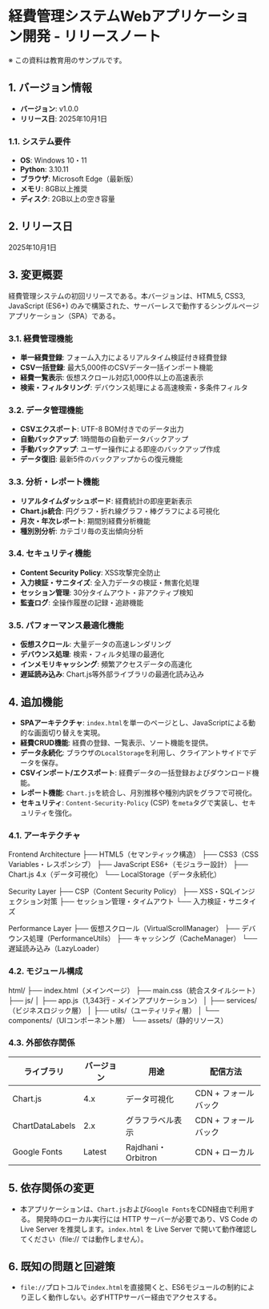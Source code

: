 # 経費管理システムWebアプリケーション開発 - リリースノート

※ この資料は教育用のサンプルです。

## 1. バージョン情報

-   **バージョン**: v1.0.0
-   **リリース日**: 2025年10月1日

### 1.1. システム要件
- **OS**: Windows 10・11
- **Python**: 3.10.11
- **ブラウザ**: Microsoft Edge（最新版）
- **メモリ**: 8GB以上推奨
- **ディスク**: 2GB以上の空き容量

## 2. リリース日

2025年10月1日

## 3. 変更概要

経費管理システムの初回リリースである。本バージョンは、HTML5, CSS3, JavaScript (ES6+) のみで構築された、サーバーレスで動作するシングルページアプリケーション（SPA）である。

### 3.1. 経費管理機能
- **単一経費登録**: フォーム入力によるリアルタイム検証付き経費登録
- **CSV一括登録**: 最大5,000件のCSVデータ一括インポート機能
- **経費一覧表示**: 仮想スクロール対応1,000件以上の高速表示
- **検索・フィルタリング**: デバウンス処理による高速検索・多条件フィルタ

### 3.2. データ管理機能
- **CSVエクスポート**: UTF-8 BOM付きでのデータ出力
- **自動バックアップ**: 1時間毎の自動データバックアップ
- **手動バックアップ**: ユーザー操作による即座のバックアップ作成
- **データ復旧**: 最新5件のバックアップからの復元機能

### 3.3. 分析・レポート機能
- **リアルタイムダッシュボード**: 経費統計の即座更新表示
- **Chart.js統合**: 円グラフ・折れ線グラフ・棒グラフによる可視化
- **月次・年次レポート**: 期間別経費分析機能
- **種別別分析**: カテゴリ毎の支出傾向分析

### 3.4. セキュリティ機能
- **Content Security Policy**: XSS攻撃完全防止
- **入力検証・サニタイズ**: 全入力データの検証・無害化処理
- **セッション管理**: 30分タイムアウト・非アクティブ検知
- **監査ログ**: 全操作履歴の記録・追跡機能

### 3.5. パフォーマンス最適化機能
- **仮想スクロール**: 大量データの高速レンダリング
- **デバウンス処理**: 検索・フィルタ処理の最適化
- **インメモリキャッシング**: 頻繁アクセスデータの高速化
- **遅延読み込み**: Chart.js等外部ライブラリの最適化読み込み

## 4. 追加機能

-   **SPAアーキテクチャ**: `index.html`を単一のページとし、JavaScriptによる動的な画面切り替えを実現。
-   **経費CRUD機能**: 経費の登録、一覧表示、ソート機能を提供。
-   **データ永続化**: ブラウザの`LocalStorage`を利用し、クライアントサイドでデータを保存。
-   **CSVインポート/エクスポート**: 経費データの一括登録およびダウンロード機能。
-   **レポート機能**: `Chart.js`を統合し、月別推移や種別内訳をグラフで可視化。
-   **セキュリティ**: `Content-Security-Policy` (CSP) を`meta`タグで実装し、セキュリティを強化。

### 4.1. アーキテクチャ
Frontend Architecture
├── HTML5（セマンティック構造）
├── CSS3（CSS Variables・レスポンシブ）
├── JavaScript ES6+（モジュラー設計）
├── Chart.js 4.x（データ可視化）
└── LocalStorage（データ永続化）

Security Layer
├── CSP（Content Security Policy）
├── XSS・SQLインジェクション対策
├── セッション管理・タイムアウト
└── 入力検証・サニタイズ

Performance Layer
├── 仮想スクロール（VirtualScrollManager）
├── デバウンス処理（PerformanceUtils）
├── キャッシング（CacheManager）
└── 遅延読み込み（LazyLoader）

### 4.2. モジュール構成
html/
├── index.html（メインページ）
├── main.css（統合スタイルシート）
├── js/
│   ├── app.js（1,343行 - メインアプリケーション）
│   ├── services/（ビジネスロジック層）
│   ├── utils/（ユーティリティ層）
│   └── components/（UIコンポーネント層）
└── assets/（静的リソース）

### 4.3. 外部依存関係
| ライブラリ | バージョン | 用途 | 配信方法 |
|-----------|------------|------|----------|
| Chart.js | 4.x | データ可視化 | CDN + フォールバック |
| ChartDataLabels | 2.x | グラフラベル表示 | CDN + フォールバック |
| Google Fonts | Latest | Rajdhani・Orbitron | CDN + ローカル |

## 5. 依存関係の変更

-   本アプリケーションは、`Chart.js`および`Google Fonts`をCDN経由で利用する。
	開発時のローカル実行には HTTP サーバーが必要であり、VS Code の Live Server を推奨します。`index.html` を Live Server で開いて動作確認してください（file:// では動作しません）。

## 6. 既知の問題と回避策

-   `file://`プロトコルで`index.html`を直接開くと、ES6モジュールの制約により正しく動作しない。必ずHTTPサーバー経由でアクセスする。
